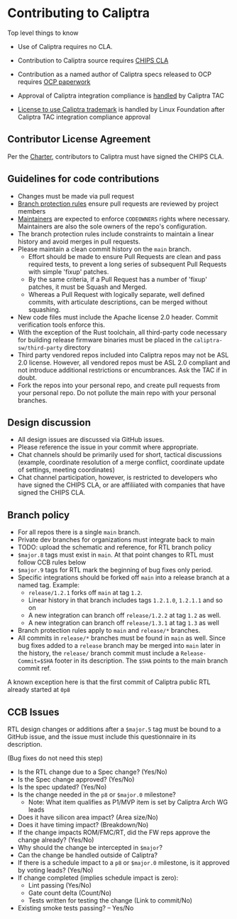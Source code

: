 # Contributing to Caliptra

Top level things to know

* Use of Caliptra requires no CLA.

* Contribution to Caliptra source requires [CHIPS
  CLA](#contributor-license-agreement)

* Contribution as a named author of Caliptra specs released to OCP requires [OCP
  paperwork](https://www.opencompute.org/contributions/how-to-contribute)

* Approval of Caliptra integration compliance is
  [handled](CaliptraTrademarkPolicy.md) by Caliptra TAC

* [License to use Caliptra trademark](CaliptraTrademarkPolicy.md) is handled by
  Linux Foundation after Caliptra TAC integration compliance approval

## Contributor License Agreement

Per the [Charter](CaliptraWGTechnicalCharter.md), contributors to Caliptra
must have signed the CHIPS CLA.

## Guidelines for code contributions

* Changes must be made via pull request
* [Branch protection rules](GitHubRules.md) ensure pull requests are reviewed
  by project members
* [Maintainers](MAINTAINERS.md) are expected to enforce `CODEOWNERS` rights
  where necessary. Maintainers are also the sole owners of the repo's
  configuration.
* The branch protection rules include constraints to maintain a linear history
  and avoid merges in pull requests.
* Please maintain a clean commit history on the `main` branch.
  - Effort should be made to ensure Pull Requests are clean and pass required
    tests, to prevent a long series of subsequent Pull Requests with simple
    'fixup' patches.
  - By the same criteria, if a Pull Request has a number of 'fixup' patches, it
    must be Squash and Merged.
  - Whereas a Pull Request with logically separate, well defined commits, with
    articulate descriptions, can be merged without squashing.
* New code files must include the Apache license 2.0 header. Commit verification
  tools enforce this.
* With the exception of the Rust toolchain, all third-party code necessary for
  building release firmware binaries must be placed in the
  `caliptra-sw/third-party` directory
* Third party vendored repos included into Caliptra repos may not be ASL 2.0
  license. However, all vendored repos must be ASL 2.0 compliant and not
  introduce additional restrictions or encumbrances. Ask the TAC if in doubt.
* Fork the repos into your personal repo, and create pull requests from your
  personal repo. Do not pollute the main repo with your personal branches.

## Design discussion

* All design issues are discussed via GitHub issues.
* Please reference the issue in your commit where appropriate.
* Chat channels should be primarily used for short, tactical discussions
  (example, coordinate resolution of a merge conflict, coordinate update of
  settings, meeting coordinates)
* Chat channel participation, however, is restricted to developers who have
  signed the CHIPS CLA, or are affiliiated with companies that have signed the
  CHIPS CLA.

## Branch policy

* For all repos there is a single `main` branch.
* Private dev branches for organizations must integrate back to main
* TODO: upload the schematic and reference, for RTL branch policy
* `$major.8` tags must exist in `main`. At that point changes to RTL must follow
  CCB rules below
* `$major.9` tags for RTL mark the beginning of bug fixes only period.
* Specific integrations should be forked off `main` into a release branch at a
  named tag. Example:
  - `release/1.2.1` forks off `main` at tag `1.2`.
  - Linear history in that branch includes tags `1.2.1.0`, `1.2.1.1` and so on
  - A new integration can branch off `release/1.2.2` at tag `1.2` as well.
  - A new integration can branch off `release/1.3.1` at tag `1.3` as well
* Branch protection rules apply to `main` and `release/*` branches.
* All commits in `release/*` branches must be found in `main` as well. Since bug
  fixes added to a `release` branch may be merged into `main` later in the
  history, the `release/` branch commit must include a `Release-Commit=$SHA`
  footer in its description. The `$SHA` points to the main branch commit ref.

A known exception here is that the first commit of Caliptra public RTL already
started at `0p8`

## CCB Issues

RTL design changes or additions after a `$major.5` tag must be bound to a GitHub
issue, and the issue must include this questionnaire in its description.

(Bug fixes do not need this step)

* Is the RTL change due to a Spec change? (Yes/No)
* Is the Spec change approved? (Yes/No)
* Is the spec updated? (Yes/No)
* Is the change needed in the `p8` or `$major.0` milestone?
  - Note: What item qualifies as P1/MVP item is set by Caliptra Arch WG leads
* Does it have silicon area impact? (Area size/No)
* Does it have timing impact? (Breakdown/No)
* If the change impacts ROM/FMC/RT, did the FW reps approve the change already? (Yes/No)
* Why should the change be intercepted in `$major`?
* Can the change be handled outside of Caliptra?
* If there is a schedule impact to a `p8` or `$major.0` milestone, is it
  approved by voting leads? (Yes/No)
* If change completed (implies schedule impact is zero):
  - Lint passing (Yes/No)
  - Gate count delta (Count/No)
  - Tests written for testing the change (Link to commit/No)
* Existing smoke tests passing? – Yes/No
